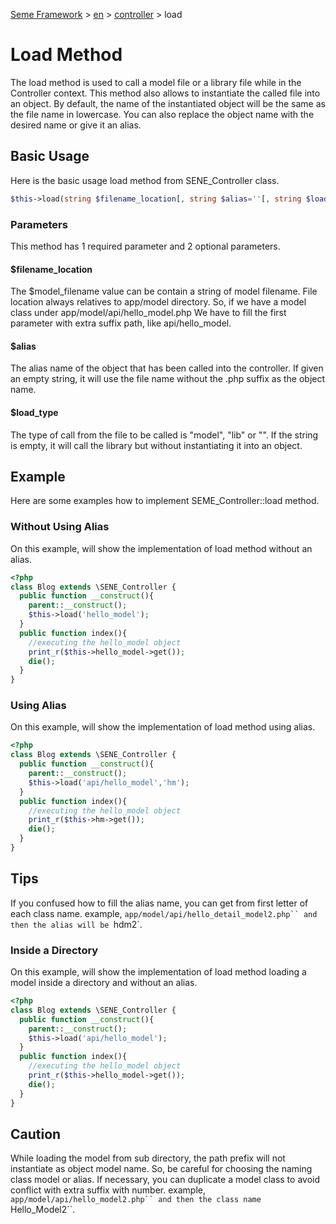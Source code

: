 <!--
Document Type: Technical Documentation
Purpose: Seme Framework Documentation
Author: Daeng Rosanda 
Date Created: 2024-11-26
Last Updated: 2024-11-26
-->

[Seme Framework](../../index.md) > [en](../index.md) > [controller](index.md) > load

# Load Method
The load method is used to call a model file or a library file while in the Controller context. This method also allows to instantiate the called file into an object. By default, the name of the instantiated object will be the same as the file name in lowercase. You can also replace the object name with the desired name or give it an alias.

## Basic Usage
Here is the basic usage load method from SENE_Controller  class.
```php
$this->load(string $filename_location[, string $alias=''[, string $load_type='model']]):self
```

### Parameters
This method has 1 required parameter and 2 optional parameters.

#### $filename_location
The $model_filename value can be contain a string of model filename. File location always relatives to app/model directory. So, if we have a model class under app/model/api/hello_model.php We have to fill the first parameter with extra suffix path, like api/hello_model.

#### $alias
The alias name of the object that has been called into the controller. If given an empty string, it will use the file name without the .php suffix as the object name.

#### $load_type
The type of call from the file to be called is "model", "lib" or "". If the string is empty, it will call the library but without instantiating it into an object.

## Example

Here are some examples how to implement SEME_Controller::load method.

### Without Using Alias
On this example, will show the implementation of load method without an alias.

```php
<?php
class Blog extends \SENE_Controller {
  public function __construct(){
    parent::__construct();
    $this->load('hello_model');
  }
  public function index(){
    //executing the hello_model object
    print_r($this->hello_model->get());
    die();
  }
}
```

### Using Alias
On this example, will show the implementation of load method using alias.

```php
<?php
class Blog extends \SENE_Controller {
  public function __construct(){
    parent::__construct();
    $this->load('api/hello_model','hm');
  }
  public function index(){
    //executing the hello_model object
    print_r($this->hm->get());
    die();
  }
}
```

## Tips

If you confused how to fill the alias name, you can get from first letter of each class name.
example, `app/model/api/hello_detail_model2.php`` and then the alias will be `hdm2`.

### Inside a Directory
On this example, will show the implementation of load method loading a model inside a directory and without an alias.

```php
<?php
class Blog extends \SENE_Controller {
  public function __construct(){
    parent::__construct();
    $this->load('api/hello_model');
  }
  public function index(){
    //executing the hello_model object
    print_r($this->hello_model->get());
    die();
  }
}

```

## Caution

While loading the model from sub directory, the path prefix will not instantiate as object model name.
So, be careful for choosing the naming class model or alias.
If necessary, you can duplicate a model class to avoid conflict with extra suffix with number.
example, `app/model/api/hello_model2.php`` and then the class name `Hello_Model2``.